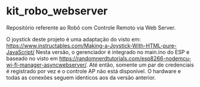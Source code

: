 # kit_robo_webserver
Repositório referente ao Robô com Controle Remoto via Web Server.

O joystick deste projeto é uma adaptação do visto em: https://www.instructables.com/Making-a-Joystick-With-HTML-pure-JavaScript/
Nesta versão, o gerenciador é integrado no main.ino do ESP e baseado no visto em https://randomnerdtutorials.com/esp8266-nodemcu-wi-fi-manager-asyncwebserver/. Até então, somente um par de credenciais é registrado por vez e o controle AP não está disponível.
O hardware e todas as conexões seguem identicos aos da versão anterior.
